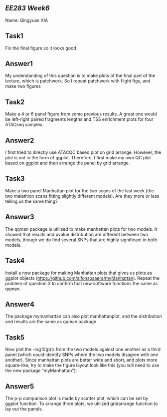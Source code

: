 ## _EE283 Week6_

Name: Qingyuan XIA
## Task1
Fix the final figure so it looks good
## Answer1
My understanding of this question is to make plots of the final part of the lecture, which is patchwork. So I repeat patchwork with flight figs, and make two figures
## Task2
Make a 4 or 6 panel figure from some previous results.  A great one would be left-right paired fragments lengths and TSS enrichment plots for four ATACseq samples.
## Answer2
I first tried to directly use ATACQC based plot on grid arrange. However, the plot is not in the form of ggplot. Therefore, I first make my own QC plot based on ggplot and then arrange the panel by grid arrange.
## Task3
Make a two panel Manhattan plot for the two scans of the last week (the two malathion scans fitting slightly different models).  Are they more or less telling us the same thing?
## Answer3
The qqman package is utilized to make manhattan plots for two models. It showed that results and pvalue distribution are different between two models, though we do find several SNPs that are highly significant in both models.
## Task4
 Install a new package for making Manhattan plots that gives us plots as ggplot objects (https://github.com/alfonsosaera/myManhattan). Repeat the problem of question 3 to confirm that new software functions the same as qqman.  
## Answer4
The package mymanhattan can also plot manhattanplot, and the distribution and results are the same as qqman package.
## Task5
Now plot the -log10(p)’s from the two models against one another as a third panel (which could identify SNPs where the two models disagree with one another).  Since manhattan plots are better wide and short, and plots more square-like, try to make the figure layout look like this (you will need to use the new package "myManhattan"):
## Answer5
The p-p comparison plot is made by scatter plot, which can be set by ggplot function. To arrange three plots, we utilized gridarrange function to lay out the panels.